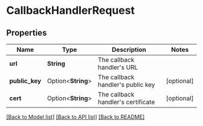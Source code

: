 # CallbackHandlerRequest

## Properties

Name | Type | Description | Notes
------------ | ------------- | ------------- | -------------
**url** | **String** | The callback handler's URL | 
**public_key** | Option<**String**> | The callback handler's public key | [optional]
**cert** | Option<**String**> | The callback handler's certificate | [optional]

[[Back to Model list]](../README.md#documentation-for-models) [[Back to API list]](../README.md#documentation-for-api-endpoints) [[Back to README]](../README.md)


